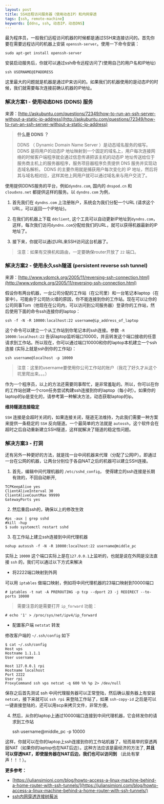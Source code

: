 ```yaml
---
layout: post
title: SSH远程访问服务器（使用动态IP）和内网穿透
tags: [ssh, remote-machine]
keywords: [ddns, ssh, 动态IP，动态DNS]
---
```


最为程序员，一般我们远程访问机器的时候都是通过SSH来连接访问的。首先你要在需要远程访问的机器上安装 `openssh-server`。使用一下命令安装：

    sudo apt-get install openssh-server

安装启动服务后，你就可以通过ssh命令远程访问了(使用自己的用户名和IP地址)

    ssh USERNAME@IPADDRESS

这里最大的问题就是机器是通过IP来访问的。如果我们的机器使用的是动态IP的时候，我们就需要每次连接前确认机器的IP地址。


### 解决方案1 - 使用动态DNS (DDNS) 服务

来源：[http://askubuntu.com/questions/72349/how-to-run-an-ssh-server-without-a-static-ip-address](http://askubuntu.com/questions/72349/how-to-run-an-ssh-server-without-a-static-ip-address)

> **什么是 DDNS ？**
>
> DDNS （ Dynamic Domain Name Server ）是动态域名服务的缩写。 DDNS 是将用户的动态IP 地址映射到一个固定的域名上，用户每次连接网络的时候客户端程序就会通过信息传递把该主机的动态IP 地址传送给位于服务商主机上的服务器程序，服务项目器程序负责提供 DNS 服务并实现动态域名解析。 DDNS 的主要作用就是捕获用户每次变化的 IP 地址，然后将其与域名相对应，这样其他上网用户就可以通过域名来与用户交流了。


使用提供DDNS服务的平台，例如`dyndns.com`, 国内的 `dnspod.cn` 和 `cloudxns.net` 都提供这样的服务。以 `dyndns.com` 为例，

1. 首先我们在 `dyndns.com` 上注册账户，系统会为我们分配一个URL (请求这个URL，可以返回一个IP地址)。

2. 在我们的机器上下载 `ddclient`, 这个工具可以自动更新IP地址到`dyndns.com`，这样，每次我们访问`dyndns.com`分配给我们的URL，就可以获得机器最新的IP地址了。

3. 接下来，你就可以通过URL来SSH访问这台机器了。

> 注意：如果有交换机和路由，一定要确保router开放了 `22` 端口。

### 解决方案2 - 使用永久ssh隧道 (persistent reverse ssh tunnel)

来源：[http://www.vdomck.org/2005/11/reversing-ssh-connection.html](http://www.vdomck.org/2005/11/reversing-ssh-connection.html)

假设你有两台机器，一台公司分配的工作站（在公司里）和一台笔记本laptop（在家中）。可能由于公司防火墙的原因，你不能连接到你的工作站。现在可以让你的公司同事Tom（他现在在公司内，可以访问到公司服务器）登录你的工作站，然后使用下面的命令ssh连接你的laptop：

    ssh -f -N -R 10000:localhost:22 username@ip_address_of_laptop

这个命令可以建立一个从工作站到你笔记本的ssh连接。参数 `-R 10000:localhost:22` 告诉laptop监听端口10000，并且转发这个端口接收的任意请求到工作站。所以现在，你可以通过端口10000和你的laptop本机建立一个ssh连接 (实际上就是ssh到你的工作站)：

    ssh username@localhost -p 10000

> 注意：这里的username要使用你公司工作站的账户（我花了好久才从这个坑里爬出来。。。）

作为一个程序员，以上的方法还需要同事帮忙，是非常羞耻的。所以，你可以在你的工作站创建一个cron任务尝试构建ssh连接到你的laptop（每小时）。如果你的laptop的ip是变化的，请参考第一种解决方法，动态获取laptop的ip。

**维持隧道连接稳定**

`SSH` 连接是会超时关闭的，如果连接关闭，隧道无法维持，为此我们需要一种方案来提供一条稳定的 `SSH` 反向隧道。一个最简单的方法就是 `autossh`，这个软件会在超时之后自动重新建立SSH隧道，这样就解决了隧道的稳定性问题。

### 解决方案3 - 打洞

还有另外一种更好的方法，就是找一台中间机器来代理（分配了公网IP）。即通过一台在公网的机器，让两台分别位于各自NAT之后的机器可以建立SSH连接。


1. 首先，编辑中间代理机器的 `/etc/sshd_config`， 使得建立的ssh连接是长期有效的，不回自动断开,

```
TCPKeepAlive yes
ClientAliveInterval 30
ClientAliveCountMax 99999
GatewayPorts yes
```

2. 然后重启ssh的，确保以上的修改生效

```
#ps -aux | grep sshd
#kill -hup
$ sudo systemctl restart sshd
```

3. 在工作站上建立ssh连接到中间代理机器

```
nohup autossh -f -N -R 10000:localhost:22 username@middle_pc
```

实际上 `10000` 这个端口实际上是在`127.0.0.1`上监听的，也就是说在外网是没法直接 `ssh` 的，我们可以通过以下方式来解决

- 将2222端口映射到外网

可以用 `iptables` 做端口映射，例如将中间代理机器的23端口映射到10000端口

```
# iptables -t nat -A PREROUTING -p tcp --dport 23 -j REDIRECT --to-ports 10000
```

> 需要注意的是需要打开 `ip_forward` 功能：

```
# echo '1' > /proc/sys/net/ipv4/ip_forward
```
- 配置客户端 `netstat` 转发

修改客户端的 `~/.ssh/config` 如下

```
$ cat ~/.ssh/config
Host vps
Hostname 1.1.1.1
User username

Host 127.0.0.1 rpi
Hostname localhost
Port 2222
User rpi
ProxyCommand ssh vps netcat -q 600 %h %p 2> /dev/null
```

保存之后首先测试 ssh 中间代理服务器可以正常登陆，然后确认服务器上有安装 `netcat`，接下来就可以 `ssh rpi` 来登陆工作站了，如果 `ssh-copy-id` 之后是可以一键直接登陆的，还可以用scp来拷贝文件，非常方便。


4. 然后，从你的laptop上通过10000端口连接到中间代理机器，它会转发你的请求到工作站

    ssh username@middle_pc -p 10000

这样，你就可以在你的laptop上ssh连接到你的工作站机器了，轻而易举的穿透两层NAT（如果你的laptop也在NAT后边）。这种方法应该是最经济的方法了, **并且可以穿透NAT，即使服务器在NAT后边，我们也可以访问到** （此处有掌声！！！）。




**更多参考：**

- [https://juliansimioni.com/blog/howto-access-a-linux-machine-behind-a-home-router-with-ssh-tunnels/](https://juliansimioni.com/blog/howto-access-a-linux-machine-behind-a-home-router-with-ssh-tunnels/)
- [ssh内网穿透连接树莓派](https://github.com/ma6174/blog/issues/7)
